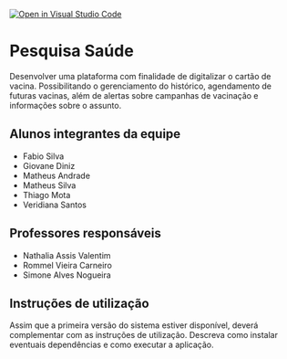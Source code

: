 [![Open in Visual Studio Code](https://classroom.github.com/assets/open-in-vscode-f059dc9a6f8d3a56e377f745f24479a46679e63a5d9fe6f495e02850cd0d8118.svg)](https://classroom.github.com/online_ide?assignment_repo_id=454206&assignment_repo_type=GroupAssignmentRepo)
# Pesquisa Saúde

Desenvolver uma plataforma com finalidade de digitalizar o cartão de vacina. Possibilitando o gerenciamento do histórico, agendamento de futuras vacinas, além de alertas sobre campanhas de vacinação e informações sobre o assunto.

## Alunos integrantes da equipe

* Fabio Silva
* Giovane Diniz
* Matheus Andrade
* Matheus Silva
* Thiago Mota
* Veridiana Santos

## Professores responsáveis

* Nathalia Assis Valentim
* Rommel Vieira Carneiro
* Simone Alves Nogueira

## Instruções de utilização

Assim que a primeira versão do sistema estiver disponível, deverá complementar com as instruções de utilização. Descreva como instalar eventuais dependências e como executar a aplicação.
